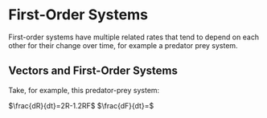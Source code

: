 # First-Order Systems

First-order systems have multiple related rates that tend to depend on each other for their change over time, for example a predator prey system.

## Vectors and First-Order Systems

Take, for example, this predator-prey system:

$\frac{dR}{dt}=2R-1.2RF$
$\frac{dF}{dt}=$